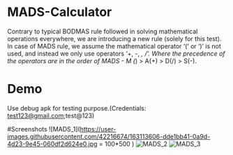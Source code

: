 # MADS-Calculator
Contrary to typical BODMAS rule followed in solving mathematical operations everywhere, we are introducing a new rule (solely for this test). In case of MADS rule, we assume the mathematical operator ‘(‘ or ‘)’ is not used, and instead we only use operators ‘+, -, *, /’. Where the precedence of the operators are in the order of MADS - M (*) > A(+) > D(/) > S(-).

# Demo
Use debug apk for testing purpose.(Credentials: test123@gmail.com;test@123)



#Screenshots
![MADS_1](https://user-images.githubusercontent.com/42216674/163113606-dde1bb41-0a9d-4d23-9e45-060df2d624e0.jpg = 100*500 )
![MADS_2](https://user-images.githubusercontent.com/42216674/163113649-330b7f37-d121-417b-8979-24870ca9ff65.jpg)
![MADS_3](https://user-images.githubusercontent.com/42216674/163113663-16272b4c-5fac-4bd9-8dde-ecbbb99c9e68.jpg)


